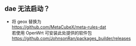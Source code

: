 ## dae 无法启动？
- 将 geox 替换为  
https://github.com/MetaCubeX/meta-rules-dat  
若使用 OpenWrt 可安装此处提供的软件包  
https://github.com/JohnsonRan/packages_builder/releases